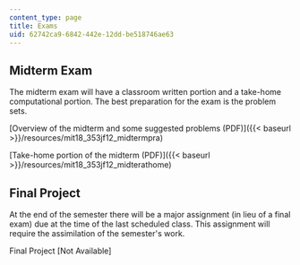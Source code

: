 ```yaml
---
content_type: page
title: Exams
uid: 62742ca9-6842-442e-12dd-be518746ae63
---
```


Midterm Exam
------------

The midterm exam will have a classroom written portion and a take-home computational portion. The best preparation for the exam is the problem sets.

[Overview of the midterm and some suggested problems (PDF)]({{< baseurl >}}/resources/mit18_353jf12_midtermpra)

[Take-home portion of the midterm (PDF)]({{< baseurl >}}/resources/mit18_353jf12_midterathome)

Final Project
-------------

At the end of the semester there will be a major assignment (in lieu of a final exam) due at the time of the last scheduled class. This assignment will require the assimilation of the semester's work.

Final Project \[Not Available\]